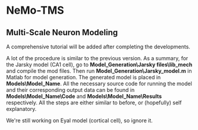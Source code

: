 # NeMo-TMS
## Multi-Scale Neuron Modeling
A comprehensive tutorial will be added after completing the developments.

A lot of the procedure is similar to the previous version. As a summary, for the Jarsky model (CA1 cell), go to **Model_Generation\Jarsky files\lib_mech** and compile the mod files. Then run **Model_Generation\Jarsky_model.m** in Matlab for model generation. 
The generated model is placed in **Models\Model_Name**. All the necessary source code for running the model and their corresponding output data can be found in **Models\Model_Name\Code** and **Models\Model_Name\Results** respectively. All the steps are either similar to before, or (hopefully) self explanatory.

We're still working on Eyal model (cortical cell), so ignore it.
